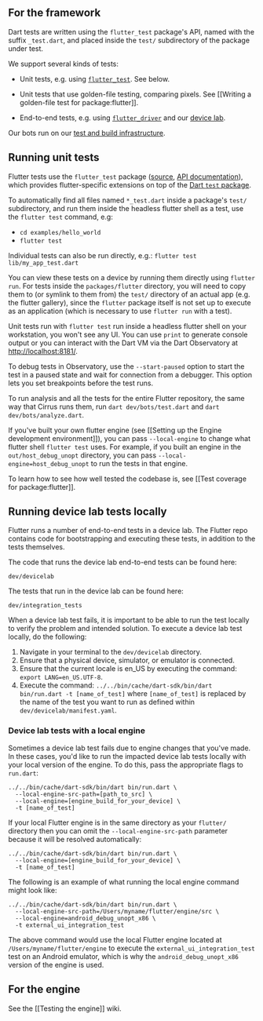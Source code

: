 For the framework
-----------------

Dart tests are written using the `flutter_test` package's API,
named with the suffix `_test.dart`, and placed inside the
`test/` subdirectory of the package under test.

We support several kinds of tests:

* Unit tests, e.g. using [`flutter_test`](https://master-docs-flutter-io.firebaseapp.com/flutter/flutter_test/flutter_test-library.html). See below.

* Unit tests that use golden-file testing, comparing pixels.
  See [[Writing a golden-file test for package:flutter]].

* End-to-end tests, e.g. using [`flutter_driver`](https://master-docs-flutter-io.firebaseapp.com/flutter/flutter_driver/flutter_driver-library.html) and our [device lab](https://github.com/flutter/flutter/blob/master/dev/devicelab/README.md).

Our bots run on our [test and build infrastructure](https://github.com/flutter/flutter/blob/master/dev/bots/README.md).

## Running unit tests

Flutter tests use the `flutter_test` package ([source](https://github.com/flutter/flutter/tree/master/packages/flutter_test), [API documentation](https://master-docs-flutter-io.firebaseapp.com/flutter/flutter_test/flutter_test-library.html)),
which provides flutter-specific extensions on top of the [Dart `test` package](https://pub.dartlang.org/packages/test).

To automatically find all files named `*_test.dart` inside a package's `test/` subdirectory, and
run them inside the headless flutter shell as a test, use the `flutter test` command, e.g:

 * `cd examples/hello_world`
 * `flutter test`

Individual tests can also be run directly, e.g.: `flutter test lib/my_app_test.dart`

You can view these tests on a device by running them directly using `flutter run`.
For tests inside the `packages/flutter` directory, you will need to copy them to
(or symlink to them from) the `test/` directory of an actual app (e.g. the flutter
gallery), since the `flutter` package itself is not set up to execute as an
application (which is necessary to use `flutter run` with a test).

Unit tests run with `flutter test` run inside a headless flutter shell on your workstation,
you won't see any UI. You can use `print` to generate console output or you can interact
with the Dart VM via the Dart Observatory at [http://localhost:8181/](http://localhost:8181/).

To debug tests in Observatory, use the `--start-paused` option to start the test in a
paused state and wait for connection from a debugger. This option lets you set breakpoints
before the test runs.

To run analysis and all the tests for the entire Flutter repository, the same way that Cirrus
runs them, run `dart dev/bots/test.dart` and `dart dev/bots/analyze.dart`.

If you've built your own flutter engine (see [[Setting up the Engine development environment]]), you
can pass `--local-engine` to change what flutter shell `flutter test` uses. For example,
if you built an engine in the `out/host_debug_unopt` directory, you can pass
`--local-engine=host_debug_unopt` to run the tests in that engine.

To learn how to see how well tested the codebase is, see [[Test coverage for package:flutter]].

## Running device lab tests locally

Flutter runs a number of end-to-end tests in a device lab. The Flutter repo contains code for bootstrapping and executing these tests, in addition to the tests themselves.

The code that runs the device lab end-to-end tests can be found here:

```
dev/devicelab
```

The tests that run in the device lab can be found here:

```
dev/integration_tests
```

When a device lab test fails, it is important to be able to run the test locally to verify the problem and intended solution. To execute a device lab test locally, do the following:

1. Navigate in your terminal to the `dev/devicelab` directory.
1. Ensure that a physical device, simulator, or emulator is connected.
1. Ensure that the current locale is en_US by executing the command: `export LANG=en_US.UTF-8`.
1. Execute the command: `../../bin/cache/dart-sdk/bin/dart bin/run.dart -t [name_of_test]` where `[name_of_test]` is replaced by the name of the test you want to run as defined within `dev/devicelab/manifest.yaml`.

### Device lab tests with a local engine

Sometimes a device lab test fails due to engine changes that you've made. In these cases, you'd like to run the impacted device lab tests locally with your local version of the engine. To do this, pass the appropriate flags to `run.dart`:

```
../../bin/cache/dart-sdk/bin/dart bin/run.dart \
  --local-engine-src-path=[path_to_src] \
  --local-engine=[engine_build_for_your_device] \
  -t [name_of_test]
```

If your local Flutter engine is in the same directory as your `flutter/` directory then you can omit the `--local-engine-src-path` parameter because it will be resolved automatically:

```
../../bin/cache/dart-sdk/bin/dart bin/run.dart \
  --local-engine=[engine_build_for_your_device] \
  -t [name_of_test]
```

The following is an example of what running the local engine command might look like:

```
../../bin/cache/dart-sdk/bin/dart bin/run.dart \
  --local-engine-src-path=/Users/myname/flutter/engine/src \
  --local-engine=android_debug_unopt_x86 \
  -t external_ui_integration_test
```

The above command would use the local Flutter engine located at `/Users/myname/flutter/engine` to execute the `external_ui_integration_test` test on an Android emulator, which is why the `android_debug_unopt_x86` version of the engine is used.

For the engine
--------------
See the [[Testing the engine]] wiki.